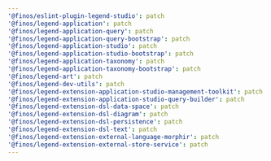 ```yaml
---
'@finos/eslint-plugin-legend-studio': patch
'@finos/legend-application': patch
'@finos/legend-application-query': patch
'@finos/legend-application-query-bootstrap': patch
'@finos/legend-application-studio': patch
'@finos/legend-application-studio-bootstrap': patch
'@finos/legend-application-taxonomy': patch
'@finos/legend-application-taxonomy-bootstrap': patch
'@finos/legend-art': patch
'@finos/legend-dev-utils': patch
'@finos/legend-extension-application-studio-management-toolkit': patch
'@finos/legend-extension-application-studio-query-builder': patch
'@finos/legend-extension-dsl-data-space': patch
'@finos/legend-extension-dsl-diagram': patch
'@finos/legend-extension-dsl-persistence': patch
'@finos/legend-extension-dsl-text': patch
'@finos/legend-extension-external-language-morphir': patch
'@finos/legend-extension-external-store-service': patch
---
```

